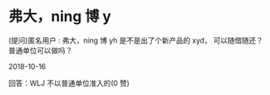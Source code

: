 # 弗大，ning 博 y

(提问)匿名用户 : 弗大，ning 博 yh 是不是出了个新产品的 xyd， 可以随借随还？普通单位可以做吗？

2018-10-16

回答：WLJ 不以普通单位准入的(0 赞)